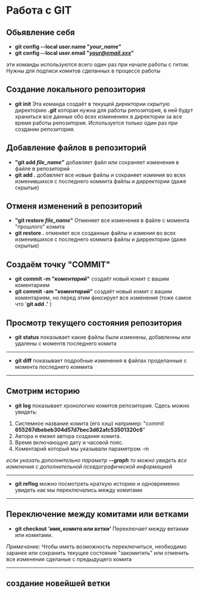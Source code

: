 # Работа с GIT

## Обьявление себя

- **git config --local user.name "*your_name*"**
- **git config --local user.email "*your@email.xxx*"**

эти команды используются всего один раз при начале работы с гитом. Нужны для подписи комитов сделанных в процессе работы

## Создание локального репозитория

- **git init**
Эта команда создаёт в текущей директории скрытую директорию ***.git*** которая нужна для работы репозитория, в ней будут храниться все данные обо всех изменениях в директории за все время работы репозитория. Используется только один раз при создании репозитория.

## Добавление файлов в репозиторий

- **"git add *file_name*"** 
 добавляет файл или сохраняет изменения в файле в репозиторий
- **git add .** добавляет все новые файлы и сохраняет измения во всех изменившихся с последнего коммита файлы и дирректории (даже скрытые)

## Отменя изменений в репозиторий

- **"git restore *file_name*"** 
 Отменяет все изменения в файле с момента "прошлого" комита
- **git restore .** отменяет все созданные файлы и измения во всех изменившихся с последнего коммита файлы и дирректории (даже скрытые)

## Создаём точку "COMMIT"
- **git commit -m "*коментарий*"**
создаёт новый комит с вашим коментарием
- **git commit -am "*коментарий*"**
создаёт новый комит с вашим коментарием, но перед этим фиксирует все изменения (тоже самое что '**git add .'** )

## Просмотр текущего состояния репозитория

- **git status**
показывает какие файлы были изменены, добавленны или удалены с моментв последнего комита
___
- **git diff**
показывает подробные изменения в файлах проделанные с момента последнего коммита
___
## Смотрим историю
- **git log**
показывает хронологию комитов репозитория. Сдесь можно увидеть: 
1. Cистемное название комита (его хэш) например:
 "commit **655267dbebeb304d57d7bec3d62afc53501320c6**"
2. Автора и емэил автора создания комита.
3. Время включающую дату и часовой пояс.
4. Коментарий который мы указывали параметром -m

*если указать дополнительно параметр **--graph** то можно увидеть все изменения с дополнительной псевдографической информацией*
___
- **git reflog**
можно посмотреть краткую историю и одновременно увидеть как мы переключались между комитами
___
## Переключение между комитами или ветками
- **git checkout *'имя_комита или ветки'***
Переключает между ветакми или комитами.

*Примечание:* Чтобы иметь возможность переключиться, необкодимо заранее или сохранить текущее состояние "закомитить" или отменить все изменения сделаные с предыдущего комита
___

## создание новейшей ветки
